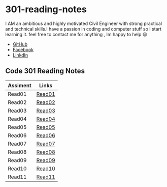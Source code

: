 # 301-reading-notes


I AM an ambitious and highly motivated Civil Engineer with strong practical and technical skills.I have a passion in coding and computer stuff so I start learning it.
 feel free to contact me for anything , Im happy to help 😃
 * [GitHub](https://github.com/AnasAGc)
 * [Facebook](https://fb.com/Anasx0x)
 * [LinkdIn ](https://github.com/AnasAGc)



 ## Code 301 Reading Notes
 
Assiment     |      Links           | 
------------ | ---------------------|
   Read01    | [Read01](Read01.md)  |
   Read02    | [Read02](Read02.md)  |
   Read03    | [Read03](Read03.md)  |
   Read04    | [Read04](Read04.md)  |
   Read05    | [Read05](Read05.md)  |
   Read06    | [Read06](Read06.md)  |
   Read07    | [Read07](Read07.md)  |
   Read08    | [Read08](Read08.md)  |
   Read09    | [Read09](Read09.md)  |
   Read10    | [Read10](Read10.md)  |
   Read11    | [Read11](Read11.md)  |

   